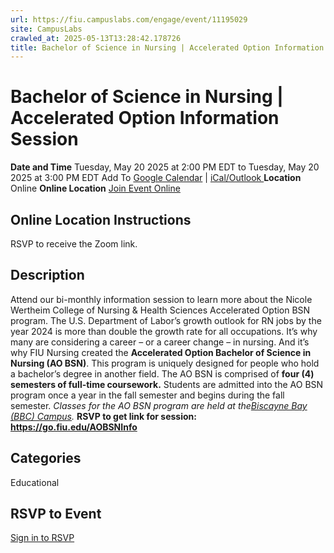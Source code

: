 ```yaml
---
url: https://fiu.campuslabs.com/engage/event/11195029
site: CampusLabs
crawled_at: 2025-05-13T13:28:42.178726
title: Bachelor of Science in Nursing | Accelerated Option Information Session - Panther Connect
---
```


# Bachelor of Science in Nursing | Accelerated Option Information Session
**Date and Time**
Tuesday, May 20 2025 at 2:00 PM EDT  to 
Tuesday, May 20 2025 at 3:00 PM EDT
Add To [Google Calendar](https://fiu.campuslabs.com/engage/event/11195029/googlepublish) | [iCal/Outlook ](https://fiu.campuslabs.com/engage/event/11195029.ics)
**Location**
Online
**Online Location**
[Join Event Online](https://go.fiu.edu/AOBSNInfo "Online Location Link")
## Online Location Instructions
RSVP to receive the Zoom link.
## Description
Attend our bi-monthly information session to learn more about the Nicole Wertheim College of Nursing & Health Sciences Accelerated Option BSN program.
The U.S. Department of Labor’s growth outlook for RN jobs by the year 2024 is more than double the growth rate for all occupations. It’s why many are considering a career – or a career change – in nursing. And it’s why FIU Nursing created the **Accelerated Option Bachelor of Science in Nursing (AO BSN)**.
This program is uniquely designed for people who hold a bachelor’s degree in another field. The AO BSN is comprised of **four (4) semesters of full-time coursework.**
Students are admitted into the AO BSN program once a year in the fall semester and begins during the fall semester.
_Classes for the AO BSN program are held at the[Biscayne Bay (BBC) Campus](https://www.fiu.edu/locations/bbc/index.html)._
**RSVP to get link for session: https://go.fiu.edu/AOBSNInfo**
## Categories
Educational
## RSVP to Event
[Sign in to RSVP](https://fiu.campuslabs.com/engage/account/login?returnUrl=/engage/event/11195029)
